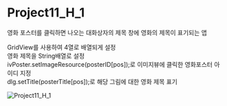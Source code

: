 # Project11_H_1

영화 포스터를 클릭하면 나오는 대화상자의 제목 창에 영화의 제목이 표기되는 앱

GridView를 사용하여 4열로 배열되게 설정   
영화 제목을 String배열로 설정       
ivPoster.setImageResource(posterID[pos]);로 이미지뷰에 클릭한 영화포스터 아이디 지정   
dlg.setTitle(posterTitle[pos]);로 해당 그림에 대한 영화 제목 표기


![Project11_H_1](https://user-images.githubusercontent.com/37572367/88147704-8a5ff200-cc38-11ea-9b0b-803fb6168b40.PNG)
